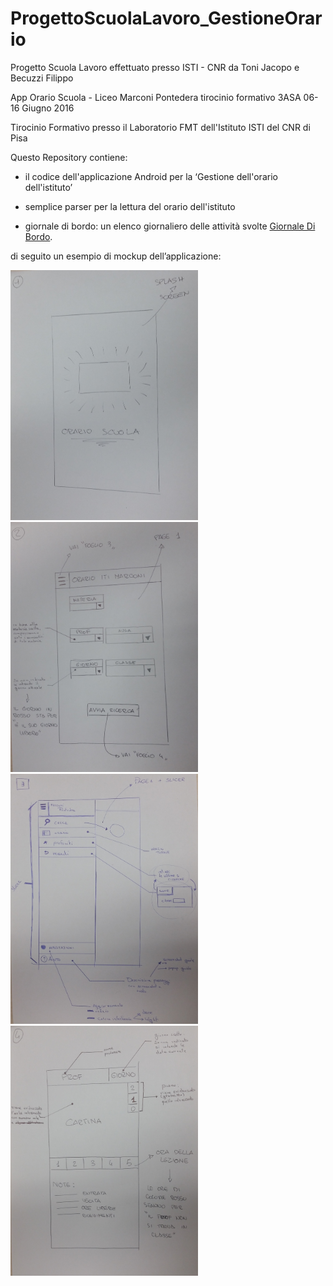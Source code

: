 # ProgettoScuolaLavoro_GestioneOrario
Progetto Scuola Lavoro effettuato presso ISTI - CNR da Toni Jacopo e Becuzzi Filippo

App Orario Scuola - Liceo Marconi Pontedera tirocinio formativo 3ASA 06-16 Giugno 2016


Tirocinio Formativo presso il Laboratorio FMT dell'Istituto ISTI del CNR di Pisa

Questo Repository contiene:
 - il codice dell'applicazione Android 
per la ‘Gestione dell'orario dell'istituto’
 - semplice parser per la lettura del orario dell'istituto 

 - giornale di bordo: un elenco giornaliero delle attività svolte [Giornale Di Bordo](Giornale-di-Bordo).


di seguito un esempio di mockup dell’applicazione:


<img src="img_progetto/01.jpg" data-canonical-src="img/mockup1.jpg" width="300" height="400" />
<img src="img_progetto/02.jpg" data-canonical-src="img/mockup1.jpg" width="300" height="400" />
<img src="img_progetto/03.jpg" data-canonical-src="img/mockup1.jpg" width="300" height="400" />
<img src="img_progetto/04.jpg" data-canonical-src="img/mockup1.jpg" width="300" height="400" />